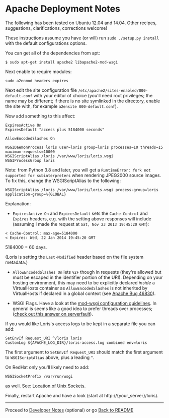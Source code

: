 Apache Deployment Notes
=======================

The following has been tested on Ubuntu 12.04 and 14.04. Other recipes, suggestions, clarifications, corrections welcome!

These instructions assume you have (or will) run `sudo ./setup.py install` with the default configurations options.

You can get all of the dependencies from apt:

```
$ sudo apt-get install apache2 libapache2-mod-wsgi
```

Next enable to require modules:

``
sudo a2enmod headers expires
``

Next edit the site configuration file `/etc/apache2/sites-enabled/000-default.conf` with your editor of choice (you'll need root privileges; the name may be different; if there is no site symlinked in the directory, enable the site with, for example `a2ensite 000-default.conf`).

Now add something to this affect:

```
ExpiresActive On
ExpiresDefault "access plus 5184000 seconds"

AllowEncodedSlashes On

WSGIDaemonProcess loris user=loris group=loris processes=10 threads=15 maximum-requests=10000
WSGIScriptAlias /loris /var/www/loris/loris.wsgi
WSGIProcessGroup loris
```
Note: from Python 3.8 and later, you will get a `RuntimeError: fork not supported for subinterpreters` when rendering JPEG2000 source images. To fix this, change the WSGIScriptAlias to the following:

```
WSGIScriptAlias /loris /var/www/loris/loris.wsgi process-group=loris application-group=%{GLOBAL}
```

Explanation:

 * `ExpiresActive On` and `ExpiresDefault` sets the `Cache-Control` and `Expires` headers, e.g. with the setting above responses will include (assuming I made the request at `Sat, Nov 23 2013 19:45:20 GMT`):

 ```
 < Cache-Control: max-age=5184000
 < Expires: Wed, 22 Jan 2014 19:45:20 GMT
 ```

 5184000 = 60 days.

 (Loris is setting the `Last-Modified` header based on the file system metadata.)

 * `AllowEncodedSlashes On` lets `%2F` though in requests (they're allowed but must be escaped in the identifier portion of the URI). Depending on your hosting environment, this may need to be explicitly declared *inside* a VirtualHosts container as `AllowEncodedSlashes` is not inherited by VirtualHosts if declared in a global context (see [Apache Bug 46830](https://bz.apache.org/bugzilla/show_bug.cgi?id=46830)).

 * WSGI Flags. Have a look at the [mod-wsgi configuration guidelines](https://code.google.com/p/modwsgi/wiki/ConfigurationGuidelines). In general is seems like a good idea to prefer threads over processes; ([check out this answer on serverfault](http://serverfault.com/a/146382)).

 If you would like Loris's access logs to be kept in a separate file you can add:

 ```
 SetEnvIf Request_URI ^/loris loris
 CustomLog ${APACHE_LOG_DIR}/loris-access.log combined env=loris
 ```

The first argument to `SetEnvIf Request_URI` should match the first argument to `WSGIScriptAlias` above, plus a leading `^`.

On RedHat only you'll likely need to add:

```
WSGISocketPrefix /var/run/wsgi
```

as well. See: [Location of Unix Sockets](http://code.google.com/p/modwsgi/wiki/ConfigurationIssues#Location_Of_UNIX_Sockets).

Finally, restart Apache and have a look (start at http://{your_server}/loris).

* * *

Proceed to [Developer Notes](develop.md) (optional) or go [Back to README](../README.md)
